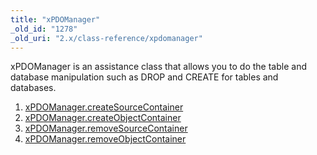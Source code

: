 ```yaml
---
title: "xPDOManager"
_old_id: "1278"
_old_uri: "2.x/class-reference/xpdomanager"
---
```


xPDOManager is an assistance class that allows you to do the table and database manipulation such as DROP and CREATE for tables and databases.

1. [xPDOManager.createSourceContainer](/xpdo/2.x/class-reference/xpdomanager/xpdomanager.createsourcecontainer)
2. [xPDOManager.createObjectContainer](/xpdo/2.x/class-reference/xpdomanager/xpdomanager.createobjectcontainer)
3. [xPDOManager.removeSourceContainer](/xpdo/2.x/class-reference/xpdomanager/xpdomanager.removesourcecontainer)
4. [xPDOManager.removeObjectContainer](/xpdo/2.x/class-reference/xpdomanager/xpdomanager.removeobjectcontainer)